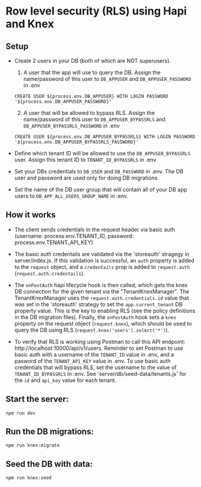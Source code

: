 # Row level security (RLS) using Hapi and Knex

## Setup
- Create 2 users in your DB (both of which are NOT superusers).   
    1) A user that the app will use to query the DB.  Assign the name/password of this user to `DB_APPUSER` and `DB_APPUSER_PASSWORD` in .env
    
    ```
    CREATE USER ${process.env.DB_APPUSER} WITH LOGIN PASSWORD '${process.env.DB_APPUSER_PASSWORD}'
    ```

    2) A user that will be allowed to bypass RLS.  Assign the name/password of this user to `DB_APPUSER_BYPASSRLS` and `DB_APPUSER_BYPASSRLS_PASSWORD` in .env
    
    ```
    CREATE USER ${process.env.DB_APPUSER_BYPASSRLS} WITH LOGIN PASSWORD '${process.env.DB_APPUSER_BYPASSRLS_PASSWORD}'
    ```

- Define which tenant ID will be allowed to use the `DB_APPUSER_BYPASSRLS` user.  Assign this tenant ID to `TENANT_ID_BYPASSRLS` in .env

- Set your DBs credentials to `DB_USER` and `DB_PASSWORD` in .env.  The DB user and password are used only for doing DB migrations

- Set the name of the DB user group that will contain all of your DB app users to `DB_APP_ALL_USERS_GROUP_NAME` in .env.


## How it works

- The client sends credentials in the request header via basic auth (username: process.env.TENANT_ID, password: process.env.TENANT_API_KEY)

- The basic auth credentails are validated via the 'storeauth' stragegy in server/index.js.  If this validation is successful, an `auth` property is added to the `request` object, and a `credentails` prop is added to `request.auth` (`request.auth.credentails`).

- The `onPostAuth` hapi lifecycle hook is then called, which gets the knex DB connection for the given tenant via the "TenantKnexManager".  The TenantKnexManager uses the `request.auth.credentials.id` value that was set in the 'storeauth' strategy to set the `app.current_tenant` DB property value.  This is the key to enabling RLS (see the policy definitions in the DB migration files).  Finally, the `onPostAuth` hook sets a `knex` property on the request object (`request.knex`), which should be used to query the DB using RLS (`request.knex('users').select('*')`).

- To verify that RLS is working using Postman to call this API endpoint:  http://localhost:10000/api/v1/users.   Reminder to set Postman to use basic auth with a username of the `TENANT_ID` value in .env, and a pasword of the `TENANT_API_KEY` value in .env.  To use basic auth credentials that will bypass RLS, set the username to the value of `TENANT_ID_BYPASSRLS` in .env.  See 'server/db/seed-data/tenants.js' for the `id` and `api_key` value for each tenant.


## Start the server:
`npm run dev`

## Run the DB migrations:
`npm run knex:migrate`

## Seed the DB with data:
`npm run knex:seed`